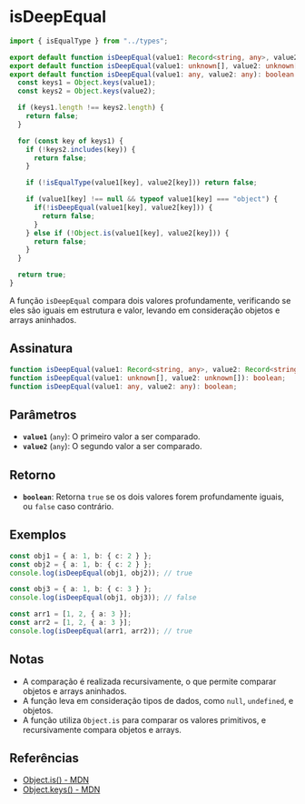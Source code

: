 # isDeepEqual

```typescript
import { isEqualType } from "../types";

export default function isDeepEqual(value1: Record<string, any>, value2: Record<string, any>): boolean;
export default function isDeepEqual(value1: unknown[], value2: unknown[]): boolean;
export default function isDeepEqual(value1: any, value2: any): boolean {
  const keys1 = Object.keys(value1);
  const keys2 = Object.keys(value2);

  if (keys1.length !== keys2.length) {
    return false;
  }

  for (const key of keys1) {
    if (!keys2.includes(key)) {
      return false;
    }

    if (!isEqualType(value1[key], value2[key])) return false;

    if (value1[key] !== null && typeof value1[key] === "object") {
      if(!isDeepEqual(value1[key], value2[key])) {
        return false;
      }
    } else if (!Object.is(value1[key], value2[key])) {
      return false;
    }
  }

  return true;
}
```

A função `isDeepEqual` compara dois valores profundamente, verificando se eles são iguais em estrutura e valor, levando em consideração objetos e arrays aninhados.

## Assinatura

```typescript
function isDeepEqual(value1: Record<string, any>, value2: Record<string, any>): boolean;
function isDeepEqual(value1: unknown[], value2: unknown[]): boolean;
function isDeepEqual(value1: any, value2: any): boolean;
```

## Parâmetros

- **`value1`** (`any`): O primeiro valor a ser comparado.
- **`value2`** (`any`): O segundo valor a ser comparado.

## Retorno

- **`boolean`**: Retorna `true` se os dois valores forem profundamente iguais, ou `false` caso contrário.

## Exemplos

```typescript
const obj1 = { a: 1, b: { c: 2 } };
const obj2 = { a: 1, b: { c: 2 } };
console.log(isDeepEqual(obj1, obj2)); // true

const obj3 = { a: 1, b: { c: 3 } };
console.log(isDeepEqual(obj1, obj3)); // false

const arr1 = [1, 2, { a: 3 }];
const arr2 = [1, 2, { a: 3 }];
console.log(isDeepEqual(arr1, arr2)); // true
```

## Notas

- A comparação é realizada recursivamente, o que permite comparar objetos e arrays aninhados.
- A função leva em consideração tipos de dados, como `null`, `undefined`, e objetos.
- A função utiliza `Object.is` para comparar os valores primitivos, e recursivamente compara objetos e arrays.

## Referências

- [Object.is() - MDN](https://developer.mozilla.org/en-US/docs/Web/JavaScript/Reference/Global_Objects/Object/is)
- [Object.keys() - MDN](https://developer.mozilla.org/en-US/docs/Web/JavaScript/Reference/Global_Objects/Object/keys)